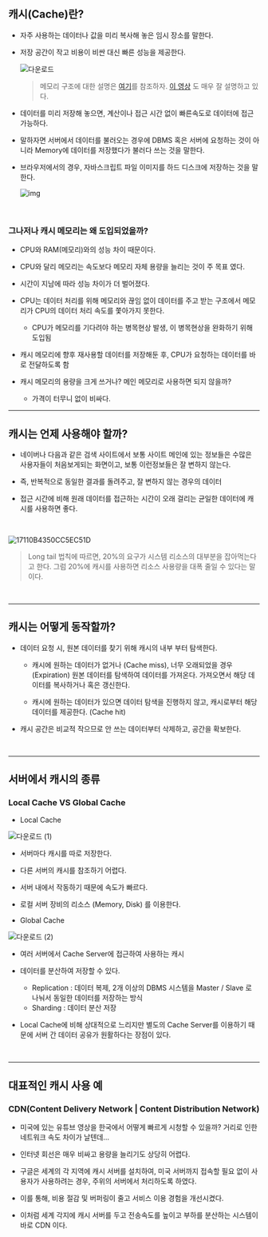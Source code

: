 ## 캐시(Cache)란?

- 자주 사용하는 데이터나 값을 미리 복사해 놓은 임시 장소를 말한다.

- 저장 공간이 작고 비용이 비싼 대신 빠른 성능을 제공한다.

  ![다운로드](https://user-images.githubusercontent.com/50399804/132229275-1f99fa2e-ca94-44c6-aa5a-c1fcd4773e57.png)

  > 메모리 구조에 대한 설명은 [여기](https://gourmet-eundong.tistory.com/22)를 참조하자. [이 영상](https://youtu.be/c33ojJ7kE7M) 도 매우 잘 설명하고 있다.

- 데이터를 미리 저장해 놓으면, 계산이나 접근 시간 없이 빠른속도로 데이터에 접근 가능하다.

- 말하자면 서버에서 데이터를 불러오는 경우에 DBMS 혹은 서버에 요청하는 것이 아니라 Memory에 데이터를 저장했다가 불러다 쓰는 것을 말한다.

- 브라우저에서의 경우, 자바스크립트 파일 이미지를 하드 디스크에 저장하는 것을 말한다.

  ![img](https://user-images.githubusercontent.com/50399804/132231485-cc76d6b5-73fb-4ba3-9e99-f0c4b6804e50.png)

<br>

### 그나저나 캐시 메모리는 왜 도입되었을까?

- CPU와 RAM(메모리)와의 성능 차이 때문이다.

- CPU와 달리 메모리는 속도보다 메모리 자체 용량을 늘리는 것이 주 목표 였다.

- 시간이 지남에 따라 성능 차이가 더 벌어졌다.

- CPU는 데이터 처리를 위해 메모리와 끊임 없이 데이터를 주고 받는 구조에서 메모리가 CPU의 데이터 처리 속도를 쫓아가지 못한다.

  - CPU가 메모리를 기다려야 하는 병목현상 발생, 이 병목현상을 완화하기 위해 도입됨

- 캐시 메모리에 향후 재사용할 데이터를 저장해둔 후, CPU가 요청하는 데이터를 바로 전달하도록 함

- 캐시 메모리의 용량을 크게 쓰거나? 메인 메모리로 사용하면 되지 않을까?
  - 가격이 터무니 없이 비싸다.

---

## 캐시는 언제 사용해야 할까?

- 네이버나 다음과 같은 검색 사이트에서 보통 사이트 메인에 있는 정보들은 수많은 사용자들이 처음보게되는 화면이고, 보통 이런정보들은 잘 변하지 않는다.

- 즉, 반복적으로 동일한 결과를 돌려주고, 잘 변하지 않는 경우의 데이터

- 접근 시간에 비해 원래 데이터를 접근하는 시간이 오래 걸리는 균일한 데이터에 캐시를 사용하면 좋다.

<br>

![17110B4350CC5EC51D](https://user-images.githubusercontent.com/50399804/132230034-af021bca-0241-4a33-8562-8867a31a5b9b.jpeg)

> Long tail 법칙에 따르면, 20%의 요구가 시스템 리소스의 대부분을 잡아먹는다고 한다. 그럼 20%에 캐시를 사용하면 리소스 사용량을 대폭 줄일 수 있다는 말이다.

<br>

---

## 캐시는 어떻게 동작할까?

- 데이터 요청 시, 원본 데이터를 찾기 위해 캐시의 내부 부터 탐색한다.

  - 캐시에 원하는 데이터가 없거나 (Cache miss), 너무 오래되었을 경우(Expiration) 원본 데이터를 탐색하여 데이터를 가져온다. 가져오면서 해당 데이터를 복사하거나 혹은 갱신한다.

  - 캐시에 원하는 데이터가 있으면 데이터 탐색을 진행하지 않고, 캐시로부터 해당 데이터를 제공한다. (Cache hit)

- 캐시 공간은 비교적 작으므로 안 쓰는 데이터부터 삭제하고, 공간을 확보한다.

<br>

---

## 서버에서 캐시의 종류

### Local Cache VS Global Cache

- Local Cache

![다운로드 (1)](https://user-images.githubusercontent.com/50399804/132232054-79374b79-c411-4746-893b-40d947465ca2.png)

- 서버마다 캐시를 따로 저장한다.

- 다른 서버의 캐시를 참조하기 어렵다.

- 서버 내에서 작동하기 때문에 속도가 빠르다.

- 로컬 서버 장비의 리소스 (Memory, Disk) 를 이용한다.

- Global Cache

![다운로드 (2)](https://user-images.githubusercontent.com/50399804/132232052-718d2247-fea6-40e1-b089-5c17d3942bc2.png)

- 여러 서버에서 Cache Server에 접근하여 사용하는 캐시

- 데이터를 분산하여 저장할 수 있다.

  - Replication : 데이터 복제, 2개 이상의 DBMS 시스템을 Master / Slave 로 나눠서 동일한 데이터를 저장하는 방식
  - Sharding : 데이터 분산 저장

- Local Cache에 비해 상대적으로 느리지만 별도의 Cache Server를 이용하기 때문에 서버 간 데이터 공유가 원활하다는 장점이 있다.

<br>

---

## 대표적인 캐시 사용 예

### CDN(Content Delivery Network | Content Distribution Network)

- 미국에 있는 유튜브 영상을 한국에서 어떻게 빠르게 시청할 수 있을까? 거리로 인한 네트워크 속도 차이가 날텐데...

- 인터넷 회선은 매우 비싸고 용량을 늘리기도 상당히 어렵다.

- 구글은 세계의 각 지역에 캐시 서버를 설치하여, 미국 서버까지 접속할 필요 없이 사용자가 사용하려는 경우, 주위의 서버에서 처리하도록 하였다.

- 이를 통해, 비용 절감 및 버퍼링이 줄고 서비스 이용 경험을 개선시켰다.

- 이처럼 세계 각지에 캐시 서버를 두고 전송속도를 높이고 부하를 분산하는 시스템이 바로 CDN 이다.
